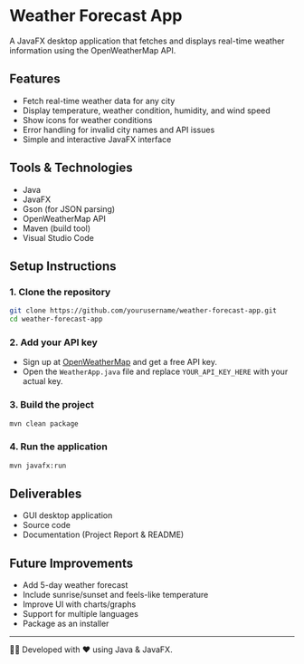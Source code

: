 # Weather Forecast App

A JavaFX desktop application that fetches and displays real-time weather information using the OpenWeatherMap API.

##  Features
- Fetch real-time weather data for any city
- Display temperature, weather condition, humidity, and wind speed
- Show icons for weather conditions
- Error handling for invalid city names and API issues
- Simple and interactive JavaFX interface

##  Tools & Technologies
- Java
- JavaFX
- Gson (for JSON parsing)
- OpenWeatherMap API
- Maven (build tool)
- Visual Studio Code

##  Setup Instructions

### 1. Clone the repository
```bash
git clone https://github.com/yourusername/weather-forecast-app.git
cd weather-forecast-app
```

### 2. Add your API key
- Sign up at [OpenWeatherMap](https://openweathermap.org/api) and get a free API key.
- Open the `WeatherApp.java` file and replace `YOUR_API_KEY_HERE` with your actual key.

### 3. Build the project
```bash
mvn clean package
```

### 4. Run the application
```bash
mvn javafx:run
```
##  Deliverables
- GUI desktop application
- Source code
- Documentation (Project Report & README)

##  Future Improvements
- Add 5-day weather forecast
- Include sunrise/sunset and feels-like temperature
- Improve UI with charts/graphs
- Support for multiple languages
- Package as an installer

---
👨‍💻 Developed with ❤️ using Java & JavaFX.
